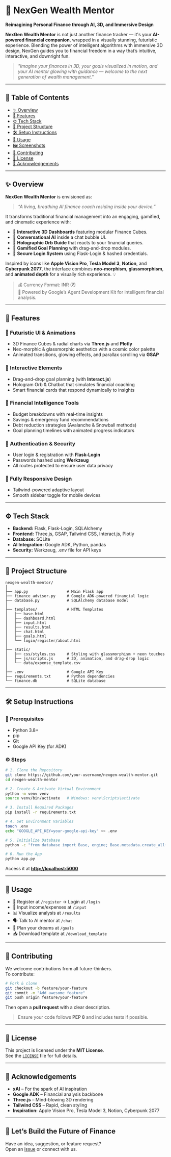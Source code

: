 
# 🚀 NexGen Wealth Mentor  
**Reimagining Personal Finance through AI, 3D, and Immersive Design**

**NexGen Wealth Mentor** is not just another finance tracker — it's your **AI-powered financial companion**, wrapped in a visually stunning, futuristic experience. Blending the power of intelligent algorithms with immersive 3D design, NexGen guides you to financial freedom in a way that’s intuitive, interactive, and downright fun.

> _"Imagine your finances in 3D, your goals visualized in motion, and your AI mentor glowing with guidance — welcome to the next generation of wealth management."_

---

## 🧭 Table of Contents  
- [✨ Overview](#-overview)  
- [🚀 Features](#-features)  
- [⚙️ Tech Stack](#-tech-stack)  
- [📁 Project Structure](#-project-structure)  
- [🛠️ Setup Instructions](#-setup-instructions)  
- [🧪 Usage](#-usage)  
- [🖼️ Screenshots](#-screenshots)  
- [🤝 Contributing](#-contributing)  
- [📜 License](#-license)  
- [🌟 Acknowledgements](#-acknowledgements)  

---

## ✨ Overview  

**NexGen Wealth Mentor** is envisioned as:  
> _“A living, breathing AI finance coach residing inside your device.”_

It transforms traditional financial management into an engaging, gamified, and cinematic experience with:

- 🧊 **Interactive 3D Dashboards** featuring modular Finance Cubes.  
- 🧠 **Conversational AI** inside a chat bubble UI.  
- 🪩 **Holographic Orb Guide** that reacts to your financial queries.  
- 🎯 **Gamified Goal Planning** with drag-and-drop modules.  
- 🔐 **Secure Login System** using Flask-Login & hashed credentials.  

Inspired by icons like **Apple Vision Pro**, **Tesla Model 3**, **Notion**, and **Cyberpunk 2077**, the interface combines **neo-morphism**, **glassmorphism**, and **animated depth** for a visually rich experience. 💡

> 💰 Currency Format: INR (₹)  
> 🧠 Powered by Google’s Agent Development Kit for intelligent financial analysis.

---

## 🚀 Features

### 🎨 Futuristic UI & Animations
- 3D Finance Cubes & radial charts via **Three.js** and **Plotly**  
- Neo-morphic & glassmorphic aesthetics with a cosmic color palette  
- Animated transitions, glowing effects, and parallax scrolling via **GSAP**

### 🔧 Interactive Elements
- Drag-and-drop goal planning (with **Interact.js**)  
- Hologram Orb & Chatbot that simulates financial coaching  
- Smart financial cards that respond dynamically to insights

### 🧮 Financial Intelligence Tools
- Budget breakdowns with real-time insights  
- Savings & emergency fund recommendations  
- Debt reduction strategies (Avalanche & Snowball methods)  
- Goal planning timelines with animated progress indicators

### 🔐 Authentication & Security
- User login & registration with **Flask-Login**  
- Passwords hashed using **Werkzeug**  
- All routes protected to ensure user data privacy

### 📱 Fully Responsive Design
- Tailwind-powered adaptive layout  
- Smooth sidebar toggle for mobile devices

---

## ⚙️ Tech Stack

- **Backend:** Flask, Flask-Login, SQLAlchemy  
- **Frontend:** Three.js, GSAP, Tailwind CSS, Interact.js, Plotly  
- **Database:** SQLite  
- **AI Integration:** Google ADK, Python, pandas  
- **Security:** Werkzeug, .env file for API keys  

---

## 📁 Project Structure

```
nexgen-wealth-mentor/
│
├── app.py                 # Main Flask app
├── finance_advisor.py     # Google ADK-powered financial logic
├── database.py            # SQLAlchemy database model
│
├── templates/             # HTML Templates
│   ├── base.html
│   ├── dashboard.html
│   ├── input.html
│   ├── results.html
│   ├── chat.html
│   ├── goals.html
│   └── login/register/about.html
│
├── static/
│   ├── css/styles.css     # Styling with glassmorphism + neon touches
│   ├── js/scripts.js      # 3D, animation, and drag-drop logic
│   └── data/expense_template.csv
│
├── .env                   # Google API Key
├── requirements.txt       # Python dependencies
└── finance.db             # SQLite database
```

---

## 🛠️ Setup Instructions

### 🔑 Prerequisites
- Python 3.8+  
- pip  
- Git  
- Google API Key (for ADK)  

### ⚙️ Steps

```bash
# 1. Clone the Repository
git clone https://github.com/your-username/nexgen-wealth-mentor.git
cd nexgen-wealth-mentor

# 2. Create & Activate Virtual Environment
python -m venv venv
source venv/bin/activate   # Windows: venv\Scripts\activate

# 3. Install Required Packages
pip install -r requirements.txt

# 4. Set Environment Variables
touch .env
echo "GOOGLE_API_KEY=your-google-api-key" >> .env

# 5. Initialize Database
python -c "from database import Base, engine; Base.metadata.create_all(engine)"

# 6. Run the App
python app.py
```

Access it at **[http://localhost:5000](http://localhost:5000)**

---

## 🧪 Usage

- 🔐 Register at `/register` → Login at `/login`  
- 💼 Input income/expenses at `/input`  
- 📊 Visualize analysis at `/results`  
- 🗣️ Talk to AI mentor at `/chat`  
- 🎯 Plan your dreams at `/goals`  
- 📥 Download template at `/download_template`  

---


## 🤝 Contributing

We welcome contributions from all future-thinkers.  
To contribute:

```bash
# Fork & clone
git checkout -b feature/your-feature
git commit -m "Add awesome feature"
git push origin feature/your-feature
```

Then open a **pull request** with a clear description.  
> Ensure your code follows **PEP 8** and includes tests if possible.  

---

## 📜 License

This project is licensed under the **MIT License**.  
See the [`LICENSE`](./LICENSE) file for full details.

---

## 🌟 Acknowledgements

- **xAI** – For the spark of AI inspiration  
- **Google ADK** – Financial analysis backbone  
- **Three.js** – Mind-blowing 3D rendering  
- **Tailwind CSS** – Rapid, clean styling  
- **Inspiration:** Apple Vision Pro, Tesla Model 3, Notion, Cyberpunk 2077  

---

## 🧠 Let’s Build the Future of Finance  
Have an idea, suggestion, or feature request?  
Open an [issue](https://github.com/your-username/nexgen-wealth-mentor/issues) or connect with us.

